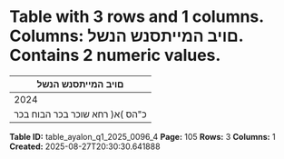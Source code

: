 # Table with 3 rows and 1 columns. Columns: םויב המייתסנש הנשל. Contains 2 numeric values.

| םויב המייתסנש הנשל |
|---|
| 2024 | רבמצדב 31 |
| כ"הס )א( רחא שוכר בכר הבוח בכר |

**Table ID:** table_ayalon_q1_2025_0096_4
**Page:** 105
**Rows:** 3
**Columns:** 1
**Created:** 2025-08-27T20:30:30.641888
